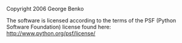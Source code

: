 Copyright 2006 George Benko

The software is licensed according to the terms of the PSF (Python Software Foundation) license found here: http://www.python.org/psf/license/